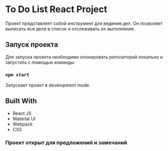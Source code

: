 # To Do List React Project

Проект представляет собой инструмент для ведения дел. Он позволяет
выписать все дела в список и отслеживать их выполнение.

## Запуск проекта

Для запуска проекта необходимо клонировать репозиторий локально и 
запустить с помощью команды:

### `npm start`

Запускает проект в development mode.

## Built With

* React JS
* Material UI
* Webpack
* CSS

### Проект открыт для предложений и замечаний
